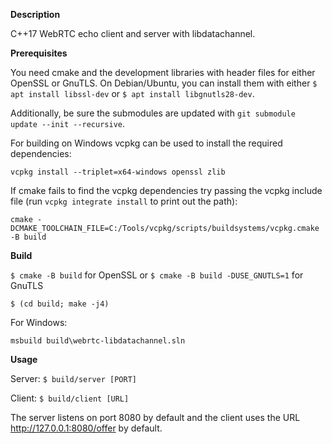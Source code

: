 **Description**

C++17 WebRTC echo client and server with libdatachannel.

**Prerequisites**

You need cmake and the development libraries with header files for either OpenSSL or GnuTLS. On Debian/Ubuntu, you can install them with either `$ apt install libssl-dev` or `$ apt install libgnutls28-dev`.

Additionally, be sure the submodules are updated with `git submodule update --init --recursive`.

For building on Windows vcpkg can be used to install the required dependencies:

`vcpkg install --triplet=x64-windows openssl zlib`

If cmake fails to find the vcpkg dependencies try passing the vcpkg include file (run `vcpkg integrate install` to print out the path):

`cmake -DCMAKE_TOOLCHAIN_FILE=C:/Tools/vcpkg/scripts/buildsystems/vcpkg.cmake -B build`

**Build**

`$ cmake -B build` for OpenSSL or `$ cmake -B build -DUSE_GNUTLS=1` for GnuTLS

`$ (cd build; make -j4)`

For Windows:

`msbuild build\webrtc-libdatachannel.sln`

**Usage**

Server: `$ build/server [PORT]`

Client: `$ build/client [URL]`

The server listens on port 8080 by default and the client uses the URL http://127.0.0.1:8080/offer by default.


